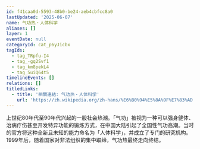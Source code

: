 ```yaml
---
id: f41caa0d-5593-48b0-be24-aeb4cbfcc8a0
lastUpdated: '2025-06-07'
name: 气功热・人体科学
aliases: []
layer: 1
eventDate: null
categoryId: cat_p6yJicbx
tagIds:
  - tag_TRpfu-I4
  - tag_-gq2Svf1
  - tag_km8pekL4
  - tag_5uiQ64t5
timelineEvents: []
relations: []
titledLinks:
  - title: '相關連結: 气功热・人体科学'
    url: 'https://zh.wikipedia.org/zh-hans/%E6%B0%94%E5%8A%9F%E7%83%AD'
---
```

上世纪80年代至90年代兴起的一股社会热潮。「气功」被视为一种可以强身健体、治病疗伤甚至开发特异功能的锻炼方式，在中国大陆引起了全国性气功高潮。当时的官方将这种全新且未知的能力命名为「人体科学」，并成立了专门的研究机构。1999年后，随着国家对非法组织的集中取缔，气功热最终走向终结。

